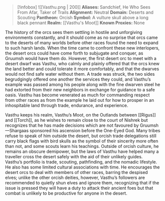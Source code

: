 > [!infobox]
> ![[Vasthu.png | 200]]
>  **Aliases:** Sandchief, He Who Sees From Afar, Taker of Trails
> **Alignment:** Neutral
> **Domain:** Deserts and Scouting
> **Pantheon:** Orcish
> **Symbol:** A vulture skull above a long black pennant
> **Realm:** [[Vasthu's Moot]]
> **Known Proxies:** None

The history of the orcs sees them settling in hostile and unforgiving environments constantly, and it should come as no surprise that orcs came to the deserts of many worlds before other races found the need to expand to such harsh lands. When the time came to confront these new interlopers, the desert orcs could have come forth to subjugate and conquer, as Gruumsh would have them do. However, the first desert orc to meet with a desert dwarf was Vasthu, who calmly and plainly offered that the orcs knew the land better and could tolerate it more comfortably, and that the dwarves would not find safe water without them. A trade was struck, the two sides begrudgingly offered one another the services they could, and Vasthu’s example was passed among his people along with the fine dwarven steel he had extorted from their new neighbors in exchange for guidance to a safe oasis. Vasthu has become venerated as much for commanding respect from other races as from the example he laid out for how to prosper in an inhospitable land through trade, endurance, and experience.

Vasthu keeps his realm, Vasthu’s Moot, on the Outlands between [[Rigus]] and [[Torch]], as he wishes to remain close to the court of Nishrek but recognizes that he has made decisions which are not favoured by Gruumsh—Shargaas sponsored his ascension before the One-Eyed God. Many tribes refuse to speak of him outside the desert, but orcish trade delegations still carry black flags with bird skulls as the symbol of their sincerity more often than not, and some scouts learn his teachings. Outside of orcish culture, he remains an obscure demipower, but the laws of Vasthu have helped many a traveller cross the desert safely with the aid of their unlikely guides. Vasthu’s portfolio is trade, scouting, pathfinding, and the nomadic lifestyle. He also has some limited cultural associations with time. He encourages the desert orcs to deal with members of other races, barring the despised elves; unlike the other orcish deities, however, Vasthu’s followers are recommended to quietly shun elves and ignore them, recognizing that if the issue is pressed they will have a duty to attack their ancient foes but that combat is unlikely to be productive for anyone in the desert.
